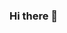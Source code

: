 ### Hi there 👋


<!---
Here are some ideas to get you started:

- 🔭 I’m currently working on AWS, JavaScript, TypeScript, NodeJS, ReactJs, MySQL, ...
- 🌱 I’m currently learning AI, Deep learning, Python, ElectronJS, ...
- 👯 I’m looking to collaborate on open-source software projects.
- 🤔 I’m looking for help with exploring advanced topics in AI and Deep Learning.
- 💬 Ask me about anything related to software development.
- 📫 How to reach me: piyushdawda99@gmail.com
- 😄 Pronouns: he/him
- ⚡ Fun fact: I love to participate in the spontaneous road trips, coz it led to unexpected adventures, meeting fascinating people, and discovering hidden gems along the way. It taught me the beauty of embracing the unplanned and enjoying the journey as much as the destination. 🚗✨
-->
